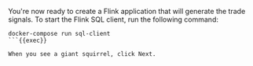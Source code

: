 You're now ready to create a Flink application that will generate the trade signals. To start the Flink SQL client, run the following command:

```
docker-compose run sql-client
```{{exec}}

When you see a giant squirrel, click Next.

